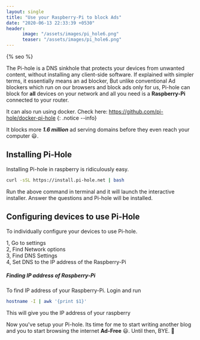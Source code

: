```yaml
---
layout: single
title: "Use your Raspberry-Pi to block Ads"
date: "2020-06-13 22:33:39 +0530"
header:
      image: "/assets/images/pi_hole6.png"
      teaser: "/assets/images/pi_hole6.png"
---
```

{% seo %}

The Pi-hole is a DNS sinkhole that protects your devices from unwanted content, without
installing any client-side software. If explained with simpler terms, it essentially means an
ad blocker, But unlike conventional  Ad blockers which run on our browsers and block ads
only for us, Pi-hole can block for  **all**   devices on your network and all you need is a
**Raspberry-Pi**  connected to your router.

It can also run using docker. Check here: <https://github.com/pi-hole/docker-pi-hole>
{: .notice  --info}

It blocks more **_1.6 million_**  ad serving domains before they even reach your computer
:smiley:.

## Installing Pi-Hole

Installing Pi-hole in raspberry is ridiculously easy.
```bash
curl -sSL https://install.pi-hole.net | bash
```
 Run the above command in terminal and it will launch the interactive installer. Answer the
questions and Pi-hole will be installed.

## Configuring devices to use Pi-Hole

To individually configure your devices to use Pi-hole.

1,  Go to settings  
2,  Find Network options  
3,  Find DNS Settings  
4,  Set DNS to the IP address of the Raspberry-Pi  

##### Finding IP address of Raspberry-Pi
To find IP address of your Raspberry-Pi. Login and run
```bash
hostname -I | awk '{print $1}'
```
This will give you the IP address of your raspberry

Now you've setup your Pi-hole. Its time for me to start writing another blog and you to start
browsing the internet **Ad-Free**  :smiley:. Until then, BYE. :wave:
